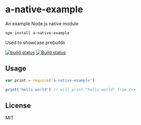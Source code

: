 # a-native-example

An example Node.js native module

```
npm install a-native-example
```

Used to showcase prebuilds

[![build status](https://travis-ci.org/mafintosh/a-native-example.svg?branch=master)](https://travis-ci.org/mafintosh/a-native-example)
[![Build status](https://ci.appveyor.com/api/projects/status/ulm9iw0vkimeugr3?svg=true)](https://ci.appveyor.com/project/mafintosh/a-native-example)

## Usage

``` js
var print = require('a-native-example')

print('hello world') // will print "hello world" from C++
```

## License

MIT
